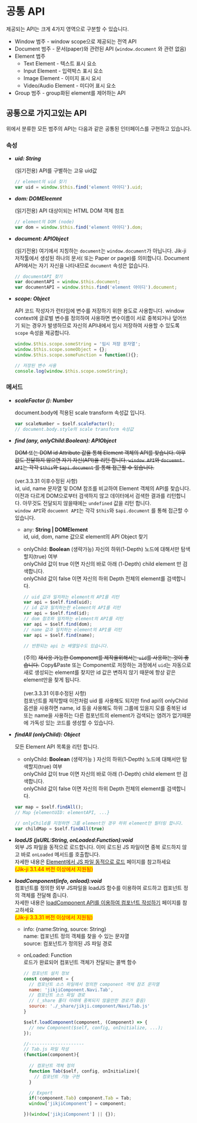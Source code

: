 # 공통 API

제공되는 API는 크게 4가지 영역으로 구분할 수 있습니다.

* Window 범주 - window scope으로 제공되는 전역 API
* Document 범주 - 문서(paper)와 관련된 API (`window.document` 와 관련 없음)
* Element 범주
  * Text Element - 텍스트 표시 요소
  * Input Element - 입력박스 표시 요소
  * Image Element - 이미지 표시 요시
  * Video/Audio Element - 미디어 표시 요소
* Group 범주 - group화된 element를 제어하는 API

## 공통으로 가지고있는 API

위에서 분류한 모든 범주의 API는 다음과 같은 공통된 인터페이스를 구현하고 있습니다.

### 속성

*   _**uid: String**_

    (읽기전용) API를 구별하는 고유 uid값

    ```javascript
    // element의 uid 찾기
    var uid = window.$this.find('element 아이디').uid;
    ```
*   _**dom: DOMEleemnt**_

    (읽기전용) API 대상이되는 HTML DOM 객체 참조

    ```javascript
    // element의 DOM (node)
    var dom = window.$this.find('element 아이디').dom;
    ```
*   _**document: APIObject**_

    (읽기전용) 여기에서 지칭하는 `document`는 `window.document`가 아닙니다. Jik-ji 저작툴에서 생성된 하나의 문서( 또는 Paper or page)를 의미합니다. Document API에서는 자기 자신을 나타내므로 `document` 속성은 없습니다.

    ```javascript
    // documentAPI 찾기
    var documentAPI = window.$this.document;
    var documentAPI = window.$this.find('element 아이디').document;
    ```
*   _**scope: Object**_

    API 코드 작성자가 런타임에 변수를 저장하기 위한 용도로 사용합니다. window context에 글로벌 변수를 정의하여 사용하면 변수이름이 서로 중복되거나 덮어쓰기 되는 경우가 발생하므로 자신의 API내에서 임시 저장하여 사용할 수 있도록 `scope` 속성을 제공합니다.

    ```javascript
    window.$this.scope.someString = '임시 저장 문자열';
    window.$this.scope.someObject = {};
    window.$this.scope.someFunction = function(){};

    // 저장된 변수 사용
    console.log(window.$this.scope.someString);
    ```

### 메서드

*   _**scaleFactor (): Number**_

    document.body에 적용된 scale transform 속성값 입니다.

    ```javascript
    var scaleNumber = $self.scaleFactor();
    // document.body.style의 scale transform 속성값
    ```
*   _**find (any, onlyChild:Boolean): APIObject**_

    ~~DOM 또는 DOM id Attribute 값을 통해 Element 객체의 API를 찾습니다. 아무 값도 전달하지 않으면 자기 자신(API)을 리턴 합니다. `window API`와 `docuemnt API`는 각각 `$this`와 `$api.document` 를 통해 접근할 수 있습니다.~~\
    \
    (ver.3.3.31 이후수정된 사항)\
    id, uid, name 문자열   및 DOM 참조를 비교하여 Element 객체의 API를 찾습니다. 이전과 다르게 DOM으로부터 검색하지 않고 데이터에서 검색한  결과를 리턴합니다. 아무것도   전달되지 않을때에는 `undefined`  값을 리턴 합니다.\
    `window API`와 `docuemnt API`는 각각 `$this`와 `$api.document` 를 통해 접근할 수 있습니다.

    * any: **String | DOMElement** \
      id, uid, dom, name 값으로 element의 API Object 찾기   &#x20;
    *   onlyChild: **Boolean**  (생략가능) 자신의 하위(1-Depth) 노드에 대해서만 탐색할지(true) 여부\
        onlyChild 값이  true 이면 자신의 바로 아래 (1-Depth) child element 만 검색합니다.\
        onlyChild 값이  false 이면 자신의 하위 Depth 전체의 element를 검색합니다.       &#x20;

        ```javascript
        // uid 값과 일치하는 element의 API를 리턴
        var api = $self.find(uid);
        // id 값과 일치하는한 element의 API를 리턴
        var api = $self.find(id);
        // dom 참조와 일치하는 element의 API를 리턴
        var api = $self.find(dom);
        // name 값과 일치하는 element의 API를 리턴
        var api = $self.find(name);

        // 반환되는 api 는 배열일수도 있습니다. 
        ```

        (주의) ~~재사용 가능한 Component를 제작을위해서는 `uid`를 사용하는 것이 좋습니다.~~ Copy\&Paste 또는 Component로 저장하는 과정에서 `uid`는 자동으로 새로 생성되는 element를 찾지만 id 값은 변하지 않기 때문에 항상 같은 element만을 찾게 됩니다.\
        \
        (ver.3.3.31 이후수정된 사항)\
        컴포넌트를 제작할때 이전처럼 uid 를 사용해도 되지만 find api의 onlyChild 옵션을 사용하면 name, id 등을 사용해도 하위 그룹에 있을지 모를 중복된 id 또는 name을 사용하는 다른 컴포넌트의 element가 검색되는 염려가 없기때문에 가독성 있는 코드를 생성할 수 있습니다.
*   _**findAll (onlyChild): Object**_

    모든 Element API 목록을 리턴 합니다.

    * onlyChild: **Boolean**  (생략가능 ) 자신의 하위(1-Depth) 노드에 대해서만 탐색할지(true) 여부   \
      onlyChild 값이  true 이면 자신의 바로 아래 (1-Depth) child element 만 검색합니다.\
      onlyChild 값이  false 이면 자신의 하위 Depth 전체의 element를 검색합니다.

    ```javascript
    var map = $self.findAll();
    // Map {elementUID: elementAPI, ...}

    // onlyChild를 지정하면 그룹 element인 경우 하위 element만 필터링 합니다. 
    var childMap = $self.findAll(true)
    ```
* _**loadJS (jsURL:String, onLoaded:Function):void**_\
  외부 JS 파일을 동적으로 로드합니다. 이미 로드된 JS 파일이면 중복 로드하지 않고 바로 `onLoaded` 메서드를 호출합니다.\
  자세한 내용은 [Element에서 JS 파일 동적으로 로드](https://app.gitbook.com/s/y5qQb2jYHinob4a78GGK/\~/changes/d4OY85wjhCe2MUMUVOq3/tutorial/element-js) 페이지를 참고하세요\
  <mark style="color:red;">(Jik-ji 3.1.44 버전 이상에서 지원됨)</mark>
* _**loadComponent(info, onload):void**_\
  컴포넌트를 정의한 외부 JS파일을 loadJS 함수를 이용하여 로드하고 컴포넌트 정의 객체를 전달해 줍니다.\
  자세한 내용은 [loadComponent API를 이용하여  컴포넌트 작성하기](../tutorial/loadcomponent-api.md) 페이지를 참고하세요\
  <mark style="color:red;">(Jik-ji 3.3.31 버전 이상에서 지원됨)</mark>
  * info: {name:String, source: String}\
    name: 컴포넌트 정의 객체를 찾을 수 있는 문자열\
    source: 컴포넌트가 정의된 JS 파일 경로
  *   onLoaded: Function \
      로드가 완료되어 컴포넌트 객체가 전달되는 콜백 함수

      ```javascript
      // 컴포넌트 설치 정보
      const component = {
        // 컴포넌트 소스 파일에서 정의한 component 객체 참조 문자열
        name: 'jikjiComponent.Navi.Tab',
        // 컴포넌트 소스 파일 경로
        // (_share 폴더 아래에 중복되지 않을만한 경로가 좋음)
        source: './_share/jikji.component/Navi/Tab.js'
      }

      $self.loadComponent(component, (Component) => {
        // new Component($self, config, onInitialize, ...);
      });

      //---------------------
      // Tab.js 파일 작성
      (function(component){
        
        // 컴포넌트 객체 정의
        function Tab($self, config, onInitialize){
          // 컴포넌트 기능 구현
        }

        // Export
        if(!component.Tab) component.Tab = Tab;
        window['jikjiComponent'] = component;

      })(window['jikjiComponent'] || {});
      ```

